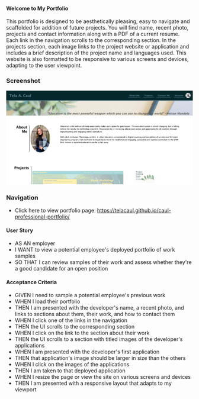 #### Welcome to My Portfolio
This portfolio is designed to be aesthetically pleasing, easy to navigate and scaffolded for addition of future projects. You will find name, recent photo, projects and contact information along with a PDF of a current resume. Each link in the navigation scrolls to the corresponding section. In the projects section, each image links to the project website or application and includes a brief description of the project name and languages used. This website is also formatted to be responsive to various screens and devices, adapting to the user viewpoint.

### Screenshot
![Final Portfolio](./assets/images/finalproject.jpg)

### Navigation
* Click here to view portfolio page: https://telacaul.github.io/caul-professional-portfolio/

#### User Story
* AS AN employer
* I WANT to view a potential employee's deployed portfolio of work samples
* SO THAT I can review samples of their work and assess whether they're a good candidate for an open position

#### Acceptance Criteria
* GIVEN I need to sample a potential employee's previous work
* WHEN I load their portfolio
* THEN I am presented with the developer's name, a recent photo, and links to sections about them, their work, and how to contact them
* WHEN I click one of the links in the navigation
* THEN the UI scrolls to the corresponding section
* WHEN I click on the link to the section about their work
* THEN the UI scrolls to a section with titled images of the developer's applications
* WHEN I am presented with the developer's first application
* THEN that application's image should be larger in size than the others
* WHEN I click on the images of the applications
* THEN I am taken to that deployed application
* WHEN I resize the page or view the site on various screens and devices
* THEN I am presented with a responsive layout that adapts to my viewport

